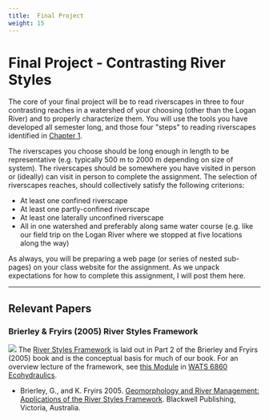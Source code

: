 ```yaml
---
title: 	Final Project
weight: 15
---
```

# Final Project - Contrasting River Styles


The core of your final project will be to read riverscapes in three to four contrasting reaches in a watershed of your choosing (other than the Logan River) and to properly characterize them.  You will use the tools you have developed all semester long, and those four "steps" to reading riverscapes identified in [Chapter 1](https://riverscapes.github.io/Fluvial-Geomorphology/Course_Topics/module-01.html). 

The riverscapes you choose should be long enough in length to be representative (e.g. typically 500 m to  2000 m depending on size of system). The riverscapes should be somewhere you have visited in person or (ideally) can visit in person to complete the assignment. The selection of riverscapes reaches, should collectively satisfy the following criterions:
-  At least one confined riverscape
-  At least one partly-confined riverscape 
-  At least one laterally unconfined riverscape
-  All in one watershed and preferably along same water course (e.g. like our field trip on the Logan River where we stopped at five locations along the way)

As always, you will be preparing a web page (or series of nested sub-pages) on your class website for the assignment. As we unpack expectations for how to complete this assignment, I will post them here. 




------


## Relevant Papers

### Brierley & Fryirs (2005) River Styles Framework

<a href="https://www.wiley.com/en-au/Geomorphology+and+River+Management%3A+Applications+of+the+River+Styles+Framework-p-9781405115162"><img class="float-right" src="{{ site.baseurl }}/assets/images/covers/RiverStyles.jpg"></a> 
The [River Styles Framework](https://riverstyles.com/) is laid out in Part 2 of the Brierley and Fryirs (2005) book and is the conceptual basis for much of our book. For an overview lecture of the framework, see [this Module](https://restoration-usu.github.io/Ecohydraulics/Modules/RiverStyles.html) in [WATS 6860 Ecohydraulics](https://restoration-usu.github.io/Ecohydraulics/).
- <a href="https://usu.instructure.com/courses/580268/files/folder/Reading?preview=77096604"><i class="fa fa-file-pdf-o" aria-hidden="true"></i></a> Brierley, G., and K. Fryirs 2005. [Geomorphology and River Management: Applications of the River Styles Framework](https://www.wiley.com/en-au/Geomorphology+and+River+Management%3A+Applications+of+the+River+Styles+Framework-p-9781405115162). Blackwell Publishing, Victoria, Australia. 


